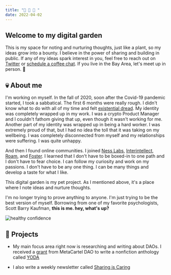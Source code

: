 ```yaml
---
title: "🤖 🥗 🍊 "
date: 2022-04-02
---
```


## Welcome to my digital garden
This is my space for noting and nurturing thoughts, just like a plant, so my ideas grow into a bounty. I believe in the power of sharing and building in public. If any of my ideas spark interest in you, feel free to reach out on [Twitter](https://twitter.com/RikaGoldberg) or [schedule a coffee chat](https://calendly.com/rikagoldberg628/30min?back=1&month=2022-04). If you live in the Bay Area, let's meet up in person. 🌉

## 💀 About me
I'm working on myself. In the fall of 2020, soon after the Covid-19 pandemic started, I took a sabbatical. The first 6 months were really rough. I didn't know what to do with all of my time and felt [existential dread](https://en.wikipedia.org/wiki/Existential_crisis). My identity was completely wrapped up in my work. I was a crypto Product Manager and I couldn't fathom giving that up, even though it wasn't working for me. Another part of my identity was wrapped up in being a hard worker. I was extremely proud of that, but I had no idea the toll that it was taking on my wellbeing. I was completely disconnected from myself and my relationships were suffering. I was quite unhappy. 

And then I found online communities. I joined [Ness Labs](https://nesslabs.com/), [Interintellect](https://interintellect.com/), [Roam](https://roamresearch.com/), and [Foster](https://www.foster.co/). I learned that I don't have to be boxed-in to one path and I don't have to fear choice. I can follow my curiosity and work on my passions. I don't have to be any one thing. I can be many things and develop a taste for what I like. 

This digital garden is my pet project. As I mentioned above, it's a place where I note ideas and nurture thoughts.

I'm no longer trying to prove anything to anyone. I'm just trying to be the best version of myself. Borrowing from one of my favorite psychologists, Scott Barry Kaufman, **this is me. hey, what's up?**

![healthy confidence](/images/healthy%20confidence.png)

## 📒 Projects
* My main focus area right now is researching and writing about DAOs. I received a [grant](https://forum.metacartel.org/t/proposal-an-open-source-anthology-of-stories-about-daos/1331) from MetaCartel DAO to write a nonfiction anthology called [YODA](/notes/YODA.md)

* I also write a weekly newsletter called [Sharing is Caring](notes/sharing%20is%20caring.md)



